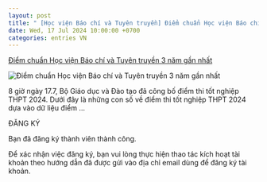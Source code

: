 ```yaml
---
layout: post
title: " [Học viện Báo chí và Tuyên truyền] Điểm chuẩn Học viện Báo chí và Tuyên truyền 3 năm gần nhất"
date: Wed, 17 Jul 2024 10:00:00 +0700
categories: entries VN
---
```

[Điểm chuẩn Học viện Báo chí và Tuyên truyền 3 năm gần nhất](https://laodong.vn/video/diem-chuan-hoc-vien-bao-chi-va-tuyen-truyen-3-nam-gan-nhat-1367308.ldo)

![Điểm chuẩn Học viện Báo chí và Tuyên truyền 3 năm gần nhất](https://media-cdn-v2.laodong.vn/storage/newsportal/2024/7/16/1367308/Hoc-Vien-Bao-Chi-Tuy.jpg?w=800&h=420&crop=auto&scale=both)

8 giờ ngày 17.7, Bộ Giáo dục và Đào tạo đã công bố điểm thi tốt nghiệp THPT 2024. Dưới đây là những con số về điểm thi tốt nghiệp THPT 2024 dựa vào dữ liệu điểm ...

ĐĂNG KÝ

Bạn đã đăng ký thành viên thành công.

Để xác nhận việc đăng ký, bạn vui lòng thực hiện thao tác kích hoạt tài khoản theo hướng dẫn đã được gửi vào địa chỉ email dùng để đăng ký tài khoản.

